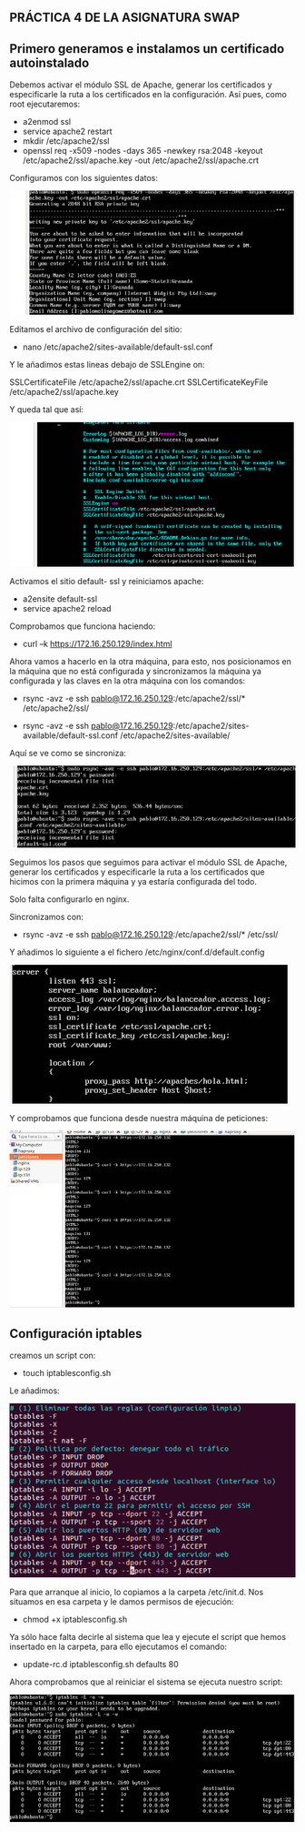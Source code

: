 ## PRÁCTICA 4 DE LA ASIGNATURA SWAP

## Primero generamos e instalamos un certificado autoinstalado

Debemos activar el módulo SSL de Apache, generar los certificados y especificarle la ruta a los
certificados en la configuración. Así pues, como root ejecutaremos:
- a2enmod ssl
- service apache2 restart
- mkdir /etc/apache2/ssl
- openssl req -x509 -nodes -days 365 -newkey rsa:2048 -keyout /etc/apache2/ssl/apache.key -out /etc/apache2/ssl/apache.crt

Configuramos con los siguientes datos:

![Imagen ssl](./img/ssl.png)

Editamos el archivo de configuración del sitio:

- nano /etc/apache2/sites-available/default-ssl.conf

Y le añadimos estas lineas debajo de SSLEngine on:

SSLCertificateFile /etc/apache2/ssl/apache.crt
SSLCertificateKeyFile /etc/apache2/ssl/apache.key

Y queda tal que así:

![Imagen ssl2](./img/ssl2.png)

Activamos el sitio default- ssl y reiniciamos apache:
- a2ensite default-ssl
- service apache2 reload

Comprobamos que funciona haciendo:

- curl –k https://172.16.250.129/index.html

Ahora vamos a hacerlo en la otra máquina, para esto, nos posicionamos en la máquina que no está configurada y sincronizamos la máquina ya configurada y las claves en la otra máquina con los comandos:

- rsync -avz -e ssh pablo@172.16.250.129:/etc/apache2/ssl/* /etc/apache2/ssl/

- rsync -avz -e ssh pablo@172.16.250.129:/etc/apache2/sites-available/default-ssl.conf /etc/apache2/sites-available/

Aquí se ve como se sincroniza:

![Imagen rsync](./img/rsync.png)

Seguimos los pasos que seguimos para activar el módulo SSL de Apache, generar los certificados y especificarle la ruta a los certificados que hicimos con la primera máquina y ya estaría configurada del todo.

Solo falta configurarlo en nginx.

Sincronizamos con:

- rsync -avz -e ssh pablo@172.16.250.129:/etc/apache2/ssl/* /etc/ssl/

Y añadimos lo siguiente a el fichero /etc/nginx/conf.d/default.config

![Imagen conf](./img/conf.png)

Y comprobamos que funciona desde nuestra máquina de peticiones:

![Imagen comprobacion](./img/comprobacion.png)

## Configuración iptables

creamos un script con:

- touch iptablesconfig.sh

Le añadimos:

![Imagen contenido](./img/contenido.png)

Para que arranque al inicio, lo copiamos a la carpeta /etc/init.d. Nos situamos en esa carpeta y le damos permisos de ejecución:

- chmod +x iptablesconfig.sh

Ya sólo hace falta decirle al sistema que lea y ejecute el script que hemos insertado en la carpeta, para ello ejecutamos el comando:

- update-rc.d iptablesconfig.sh defaults 80

Ahora comprobamos que al reiniciar el sistema se ejecuta nuestro script:

![Imagen inicio](./img/inicio.png)
